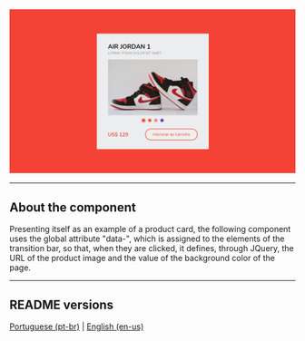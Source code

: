 <div align="center">
  <img src="./.github/demo.png" />
</div>

<hr>

## About the component

<p>
  Presenting itself as an example of a product card, the following component uses the global attribute "data-", which is assigned to the elements of the transition bar, so that, when they are clicked, it defines, through JQuery, the URL of the product image and the value of the background color of the page.
</p>

<hr>

## README versions

<div>
  <a href="https://github.com/trybrito/product-card-example/blob/main/README.md">
    Portuguese (pt-br)</a>
  |   
  <a href="https://github.com/trybrito/product-card-example/blob/main/README-en.md">
    English (en-us)</a>
</div>
